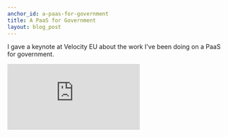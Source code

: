 ```yaml
---
anchor_id: a-paas-for-government
title: A PaaS for Government
layout: blog_post
---
```


I gave a keynote at Velocity EU about the work I've been doing on a PaaS for
government.

<div class="embedded">
  <iframe src="https://www.youtube.com/embed/OLOaq-Xf5zU" frameborder="0" allowfullscreen></iframe>
</div>
